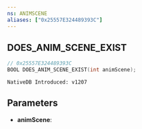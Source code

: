 ```yaml
---
ns: ANIMSCENE
aliases: ["0x25557E324489393C"]
---
```

## DOES_ANIM_SCENE_EXIST

```c
// 0x25557E324489393C
BOOL DOES_ANIM_SCENE_EXIST(int animScene);
```

```
NativeDB Introduced: v1207
```

## Parameters
* **animScene**:
